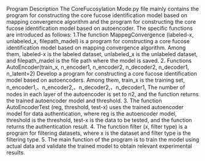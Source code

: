 Program Description
The CoreFucosylation Mode.py file mainly contains the program for constructing the core fucose identification model based on mapping convergence algorithm and the program for constructing the core fucose identification model based on autoencoder. The specific functions are introduced as follows:
1.The function MappegConvergence (labeled-x, unlabeled_x, filepath_madel) is a program for constructing a core fucose identification model based on mapping convergence algorithm. Among them, labeled-x is the labeled dataset, unlabeled_x is the unlabeled dataset, and filepath_madel is the file path where the model is saved.
2. Functions AutoEncoder(train_x, n_encoder1, n_encoder2, n_decoder2, n_decoder1, n_latent=2) Develop a program for constructing a core fucose identification model based on autoencoders. Among them, train_x is the training set, n_encoder1,、n_encoder2,、n_decoder2,、n_decoder1, The number of nodes in each layer of the autoencoder is set to n2, and the function returns the trained autoencoder model and threshold.
3. The function AutoEncoderTest (reg, threshold, test-x) uses the trained autoencoder model for data authentication, where reg is the autoencoder model, threshold is the threshold, test-x is the data to be tested, and the function returns the authentication result.
4. The function filter (x, filter type) is a program for filtering datasets, where x is the dataset and filter type is the filtering type.
5. The main function of the program is to train the model using actual data and validate the trained model to obtain relevant experimental results.
